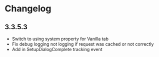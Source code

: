 # Changelog

## 3.3.5.3

- Switch to using system property for Vanilla tab
- Fix debug logging not logging if request was cached or not correctly
- Add in SetupDialogComplete tracking event

